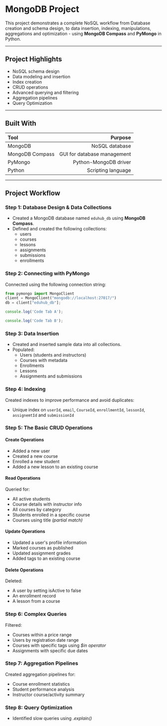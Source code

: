 # MongoDB Project

This project demonstrates a complete NoSQL workflow from Database creation and schema design, to data insertion, indexing, manipulations, aggregations and optimization - using **MongoDB Compass** and **PyMongo** in Python.

---

## Project Highlights

- NoSQL schema design
- Data modeling and insertion
- Index creation
- CRUD operations
- Advanced querying and filtering
- Aggregation pipelines
- Query Optimization

---

## Built With

| Tool            | Purpose                         |
|:----------------|--------------------------------:|
| MongoDB         | NoSQL database                  |
| MongoDB Compass | GUI for database management     |
| PyMongo         | Python-MongoDB driver           |
| Python          | Scripting language              |

---

## Project Workflow

### Step 1: Database Design & Data Collections
- Created a MongoDB database named `eduhub_db` using **MongoDB Compass**.
- Defined and created the following collections:
  - users
  - courses
  - lessons
  - assignments
  - submissions
  - enrollments

### Step 2: Connecting with PyMongo
Connected using the following connection string:
```python
from pymongo import MongoClient
client = MongoClient("mongodb://localhost:27017/")
db = client["eduhub_db"];
```
```javascript I'm A tab
console.log('Code Tab A');
```
```javascript I'm tab B
console.log('Code Tab B');
```

### Step 3: Data Insertion
- Created and inserted sample data into all collections.
- Populated:
  - Users (students and instructors)
  - Courses with metadata
  - Enrollments
  - Lessons
  - Assignments and submissions
 
### Step 4: Indexing
Created indexes to improve performance and avoid duplicates:
- Unique index on `userId`, `email`, `CourseId`, `enrollmentId`, `lessonId`, `assignemtId` and `submissionId`
 
### Step 5: The Basic CRUD Operations

#### Create Operations
- Added a new user
- Created a new course
- Enrolled a new student
- Added a new lesson to an existing course

#### Read Operations
Queried for:
- All active students
- Course details with instructor info
- All courses by category
- Students enrolled in a specific course
- Courses using title _(partial match)_

#### Update Operations
- Updated a user's profile information
- Marked courses as published
- Updated assignment grades
- Added tags to an existing course

#### Delete Operations
Deleted:
- A user by setting isActive to false
- An enrollment record
- A lesson from a course

### Step 6: Complex Queries
Filtered:
- Courses within a price range
- Users by registration date range
- Courses with specific tags using _$in operator_
- Assignments with specific due dates

### Step 7: Aggregation Pipelines
Created aggregation pipelines for:
- Course enrollment statistics
- Student performance analysis
- Instructor course/activity summary

### Step 8: Query Optimization
- Identified slow queries using _.explain()_
